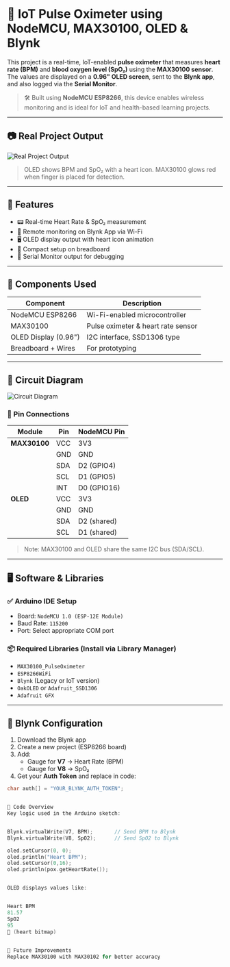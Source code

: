 # 💓 IoT Pulse Oximeter using NodeMCU, MAX30100, OLED & Blynk

This project is a real-time, IoT-enabled **pulse oximeter** that measures **heart rate (BPM)** and **blood oxygen level (SpO₂)** using the **MAX30100 sensor**. The values are displayed on a **0.96" OLED screen**, sent to the **Blynk app**, and also logged via the **Serial Monitor**.

> 🛠️ Built using **NodeMCU ESP8266**, this device enables wireless monitoring and is ideal for IoT and health-based learning projects.

---

## 📷 Real Project Output

![Real Project Output](Real_Output.jpg)

> OLED shows BPM and SpO₂ with a heart icon. MAX30100 glows red when finger is placed for detection.

---

## 🧾 Features

- 📟 Real-time Heart Rate & SpO₂ measurement
- 📱 Remote monitoring on Blynk App via Wi-Fi
- 🖥️ OLED display output with heart icon animation
- 🔧 Compact setup on breadboard
- 💬 Serial Monitor output for debugging

---

## 🧰 Components Used

| Component             | Description                 |
|----------------------|-----------------------------|
| NodeMCU ESP8266      | Wi-Fi-enabled microcontroller |
| MAX30100             | Pulse oximeter & heart rate sensor |
| OLED Display (0.96") | I2C interface, SSD1306 type |
| Breadboard + Wires   | For prototyping             |

---

## 🔌 Circuit Diagram

![Circuit Diagram](circuit_diagram.png)

### 🧷 Pin Connections

| Module       | Pin       | NodeMCU Pin |
|--------------|-----------|-------------|
| **MAX30100** | VCC       | 3V3         |
|              | GND       | GND         |
|              | SDA       | D2 (GPIO4)  |
|              | SCL       | D1 (GPIO5)  |
|              | INT       | D0 (GPIO16) |
| **OLED**     | VCC       | 3V3         |
|              | GND       | GND         |
|              | SDA       | D2 (shared) |
|              | SCL       | D1 (shared) |

> Note: MAX30100 and OLED share the same I2C bus (SDA/SCL).

---

## 🖥️ Software & Libraries

### ✅ Arduino IDE Setup

- Board: `NodeMCU 1.0 (ESP-12E Module)`
- Baud Rate: `115200`
- Port: Select appropriate COM port

### 📦 Required Libraries (Install via Library Manager)

- `MAX30100_PulseOximeter`
- `ESP8266WiFi`
- `Blynk` (Legacy or IoT version)
- `OakOLED` or `Adafruit_SSD1306`
- `Adafruit GFX`

---

## 📲 Blynk Configuration

1. Download the Blynk app
2. Create a new project (ESP8266 board)
3. Add:
   - Gauge for **V7** → Heart Rate (BPM)
   - Gauge for **V8** → SpO₂
4. Get your **Auth Token** and replace in code:

```cpp
char auth[] = "YOUR_BLYNK_AUTH_TOKEN";


🧠 Code Overview
Key logic used in the Arduino sketch:


Blynk.virtualWrite(V7, BPM);       // Send BPM to Blynk
Blynk.virtualWrite(V8, SpO2);      // Send SpO2 to Blynk

oled.setCursor(0, 0);
oled.println("Heart BPM");
oled.setCursor(0,16);
oled.println(pox.getHeartRate());


OLED displays values like:


Heart BPM
81.57
SpO2
95
💙 (heart bitmap)

 
🔮 Future Improvements
Replace MAX30100 with MAX30102 for better accuracy
